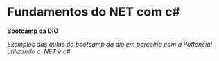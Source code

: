 # Fundamentos do NET com c#

**Bootcamp da DIO**

*Exemplos das aulas do bootcamp da dio em parceiria com a Pottencial utilizando o .NET e c#*